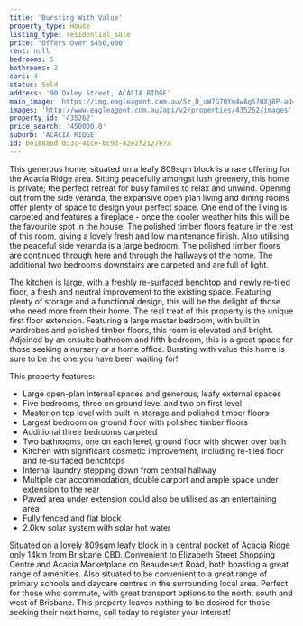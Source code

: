 ```yaml
---
title: 'Bursting With Value'
property_type: House
listing_type: residential_sale
price: 'Offers Over $450,000'
rent: null
bedrooms: 5
bathrooms: 2
cars: 4
status: Sold
address: '90 Oxley Street, ACACIA RIDGE'
main_image: 'https://img.eagleagent.com.au/Sz_D_uW7G7QYm4wAg57HXj8P-aQ=/1280x854/smart/https://s3-us-west-2.amazonaws.com/eagleagent-orig/images/6822387/130289858-image-M.jpg'
images: 'http://www.eagleagent.com.au/api/v2/properties/435262/images'
property_id: '435262'
price_search: '450000.0'
suburb: 'ACACIA RIDGE'
id: b0188a6d-d33c-41ce-bc93-42e2f2127e7a
---
```

This generous home, situated on a leafy 809sqm block is a rare offering for the Acacia Ridge area. Sitting peacefully amongst lush greenery, this home is private; the perfect retreat for busy families to relax and unwind. Opening out from the side veranda, the expansive open plan living and dining rooms offer plenty of space to design your perfect space. One end of the living is carpeted and features a fireplace - once the cooler weather hits this will be the favourite spot in the house! The polished timber floors feature in the rest of this room, giving a lovely fresh and low maintenance finish. Also utilising the peaceful side veranda is a large bedroom. The polished timber floors are continued through here and through the hallways of the home. The additional two bedrooms downstairs are carpeted and are full of light.

The kitchen is large, with a freshly re-surfaced benchtop and newly re-tiled floor, a fresh and neutral improvement to the existing space. Featuring plenty of storage and a functional design, this will be the delight of those who need more from their home. The real treat of this property is the unique first floor extension. Featuring a large master bedroom, with built in wardrobes and polished timber floors, this room is elevated and bright. Adjoined by an ensuite bathroom and fifth bedroom, this is a great space for those seeking a nursery or a home office. Bursting with value this home is sure to be the one you have been waiting for!


This property features:

*  Large open-plan internal spaces and generous, leafy external spaces
*  Five bedrooms, three on ground level and two on first level
*  Master on top level with built in storage and polished timber floors
*  Largest bedroom on ground floor with polished timber floors
*  Additional three bedrooms carpeted
*  Two bathrooms, one on each level, ground floor with shower over bath
*  Kitchen with significant cosmetic improvement, including re-tiled floor and re-surfaced benchtops
*  Internal laundry stepping down from central hallway
*  Multiple car accommodation, double carport and ample space under extension to the rear
*  Paved area under extension could also be utilised as an entertaining area
*  Fully fenced and flat block
* 2.0kw solar system with solar hot water

Situated on a lovely 809sqm leafy block in a central pocket of Acacia Ridge only 14km from Brisbane CBD. Convenient to Elizabeth Street Shopping Centre and Acacia Marketplace on Beaudesert Road, both boasting a great range of amenities. Also situated to be convenient to a great range of primary schools and daycare centres in the surrounding local area. Perfect for those who commute, with great transport options to the north, south and west of Brisbane. This property leaves nothing to be desired for those seeking their next home, call today to register your interest!